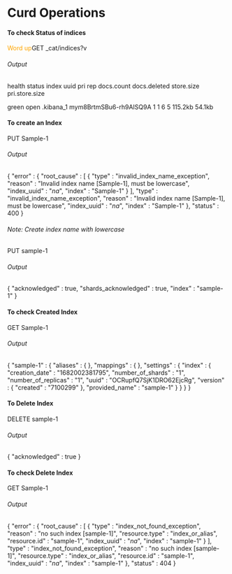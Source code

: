 # Curd Operations

#### To check Status of indices

<span style="color:orange;">Word up</span>GET _cat/indices?v</span>

###### Output

health  status   index        uuid                     pri   rep   docs.count  docs.deleted    store.size     pri.store.size

green   open    .kibana_1     mym8BrtmSBu6-rh9AISQ9A   1     1     6             5              115.2kb         54.1kb

#### To create an Index 

PUT Sample-1

###### Output
{
  "error" : {
    "root_cause" : [
      {
        "type" : "invalid_index_name_exception",
        "reason" : "Invalid index name [Sample-1], must be lowercase",
        "index_uuid" : "_na_",
        "index" : "Sample-1"
      }
    ],
    "type" : "invalid_index_name_exception",
    "reason" : "Invalid index name [Sample-1], must be lowercase",
    "index_uuid" : "_na_",
    "index" : "Sample-1"
  },
  "status" : 400
}


###### Note: Create index name with lowercase

PUT sample-1

###### Output
{
  "acknowledged" : true,
  "shards_acknowledged" : true,
  "index" : "sample-1"
}


#### To check Created Index

GET Sample-1

###### Output
{
  "sample-1" : {
    "aliases" : { },
    "mappings" : { },
    "settings" : {
      "index" : {
        "creation_date" : "1682002381795",
        "number_of_shards" : "1",
        "number_of_replicas" : "1",
        "uuid" : "OCRupfQ7SjK1DRO62EjcRg",
        "version" : {
          "created" : "7100299"
        },
        "provided_name" : "sample-1"
      }
    }
  }
}


#### To Delete Index
DELETE sample-1

###### Output

{
  "acknowledged" : true
}

#### To check Delete Index

GET Sample-1

###### Output

{
  "error" : {
    "root_cause" : [
      {
        "type" : "index_not_found_exception",
        "reason" : "no such index [sample-1]",
        "resource.type" : "index_or_alias",
        "resource.id" : "sample-1",
        "index_uuid" : "_na_",
        "index" : "sample-1"
      }
    ],
    "type" : "index_not_found_exception",
    "reason" : "no such index [sample-1]",
    "resource.type" : "index_or_alias",
    "resource.id" : "sample-1",
    "index_uuid" : "_na_",
    "index" : "sample-1"
  },
  "status" : 404
}

